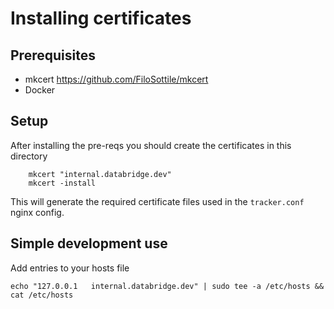 # Installing certificates 

## Prerequisites

- mkcert https://github.com/FiloSottile/mkcert
- Docker

## Setup

After installing the pre-reqs you should create the certificates in this directory

```shell
    mkcert "internal.databridge.dev"
    mkcert -install
```

This will generate the required certificate files used in the `tracker.conf` nginx config.

## Simple development use

Add entries to your hosts file

```text
echo "127.0.0.1   internal.databridge.dev" | sudo tee -a /etc/hosts && cat /etc/hosts
```


